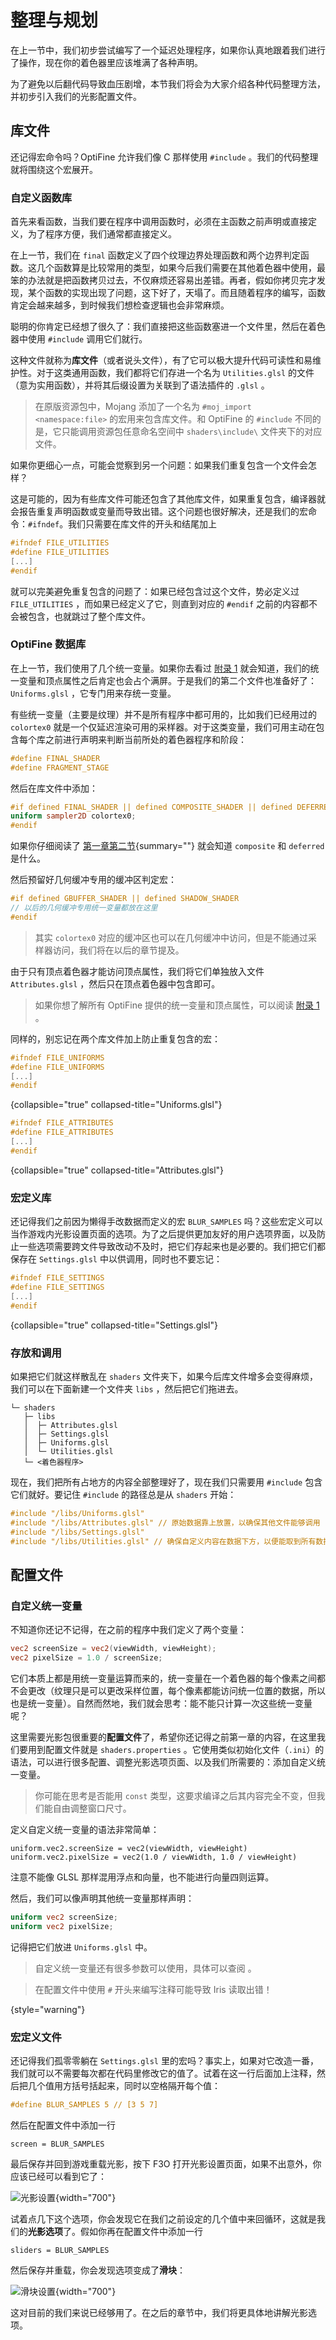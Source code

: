 # 整理与规划

<show-structure depth="2"/>

<tldr>

在上一节中，我们初步尝试编写了一个延迟处理程序，如果你认真地跟着我们进行了操作，现在你的着色器里应该堆满了各种声明。

为了避免以后翻代码导致血压剧增，本节我们将会为大家介绍各种代码整理方法，并初步引入我们的光影配置文件。

</tldr>

## 库文件

还记得宏命令吗？OptiFine 允许我们像 C 那样使用 `#include` 。我们的代码整理就将围绕这个宏展开。

### 自定义函数库

首先来看函数，当我们要在程序中调用函数时，必须在主函数之前声明或直接定义，为了程序方便，我们通常都直接定义。

在上一节，我们在 `final` 函数定义了四个纹理边界处理函数和两个边界判定函数。这几个函数算是比较常用的类型，如果今后我们需要在其他着色器中使用，最笨的办法就是把函数拷贝过去，不仅麻烦还容易出差错。再者，假如你拷贝完才发现，某个函数的实现出现了问题，这下好了，天塌了。而且随着程序的编写，函数肯定会越来越多，到时候我们想检查逻辑也会非常麻烦。

聪明的你肯定已经想了很久了：我们直接把这些函数塞进一个文件里，然后在着色器中使用 `#include` 调用它们就行。

这种文件就称为**库文件**（或者说头文件），有了它可以极大提升代码可读性和易维护性。对于这类通用函数，我们都将它们存进一个名为 `Utilities.glsl` 的文件（意为实用函数），并将其后缀设置为关联到了语法插件的 `.glsl` 。

> 在原版资源包中，Mojang 添加了一个名为 `#moj_import <namespace:file>` 的宏用来包含库文件。和 OptiFine 的 `#include` 不同的是，它只能调用资源包任意命名空间中 `shaders\include\` 文件夹下的对应文件。

如果你更细心一点，可能会觉察到另一个问题：如果我们重复包含一个文件会怎样？

这是可能的，因为有些库文件可能还包含了其他库文件，如果重复包含，编译器就会报告重复声明函数或变量而导致出错。这个问题也很好解决，还是我们的宏命令：`#ifndef`。我们只需要在库文件的开头和结尾加上
```glsl
#ifndef FILE_UTILITIES
#define FILE_UTILITIES
[...]
#endif
```
就可以完美避免重复包含的问题了：如果已经包含过这个文件，势必定义过 `FILE_UTILITIES` ，而如果已经定义了它，则直到对应的 `#endif` 之前的内容都不会被包含，也就跳过了整个库文件。

### OptiFine 数据库

在上一节，我们使用了几个统一变量。如果你去看过 [附录 1](a01-uniformsAndAts.md "OptiFine 提供的数据") 就会知道，我们的统一变量和顶点属性之后肯定也会占个满屏。于是我们的第二个文件也准备好了：`Uniforms.glsl` ，它专门用来存统一变量。

有些统一变量（主要是纹理）并不是所有程序中都可用的，比如我们已经用过的 `colortex0` 就是一个仅延迟渲染可用的采样器。对于这类变量，我们可用主动在包含每个库之前进行声明来判断当前所处的着色器程序和阶段：
```glsl
#define FINAL_SHADER
#define FRAGMENT_STAGE
```

然后在库文件中添加：
```glsl
#if defined FINAL_SHADER || defined COMPOSITE_SHADER || defined DEFERRED_SHADER
uniform sampler2D colortex0;
#endif
```
如果你仔细阅读了 [第一章第二节](0-2-filePipeline.md#pipeline){summary=""} 就会知道 `composite` 和 `deferred` 是什么。

然后预留好几何缓冲专用的缓冲区判定宏：
```glsl
#if defined GBUFFER_SHADER || defined SHADOW_SHADER
// 以后的几何缓冲专用统一变量都放在这里
#endif
```

> 其实 `colortex0` 对应的缓冲区也可以在几何缓冲中访问，但是不能通过采样器访问，我们将在以后的章节提及。

由于只有顶点着色器才能访问顶点属性，我们将它们单独放入文件 `Attributes.glsl` ，然后只在顶点着色器中包含即可。

> 如果你想了解所有 OptiFine 提供的统一变量和顶点属性，可以阅读 [附录 1](a01-uniformsAndAts.md "OptiFine 提供的数据") 。

同样的，别忘记在两个库文件加上防止重复包含的宏：
```glsl
#ifndef FILE_UNIFORMS
#define FILE_UNIFORMS
[...]
#endif
```
{collapsible="true" collapsed-title="Uniforms.glsl"}
```glsl
#ifndef FILE_ATTRIBUTES
#define FILE_ATTRIBUTES
[...]
#endif
```
{collapsible="true" collapsed-title="Attributes.glsl"}

### 宏定义库

还记得我们之前因为懒得手改数据而定义的宏 `BLUR_SAMPLES` 吗？这些宏定义可以当作游戏内光影设置页面的选项。为了之后提供更加友好的用户选项界面，以及防止一些选项需要跨文件导致改动不及时，把它们存起来也是必要的。我们把它们都保存在 `Settings.glsl` 中以供调用，同时也不要忘记：
```glsl
#ifndef FILE_SETTINGS
#define FILE_SETTINGS
[...]
#endif
```
{collapsible="true" collapsed-title="Settings.glsl"}

### 存放和调用

如果把它们就这样散乱在 `shaders` 文件夹下，如果今后库文件增多会变得麻烦，我们可以在下面新建一个文件夹 `libs` ，然后把它们拖进去。

```Shell
└─ shaders
   ├─ libs
   │  ├─ Attributes.glsl
   │  ├─ Settings.glsl
   │  ├─ Uniforms.glsl
   │  └─ Utilities.glsl
   └─ <着色器程序>
```

现在，我们把所有占地方的内容全部整理好了，现在我们只需要用 `#include` 包含它们就好。要记住 `#include` 的路径总是从 `shaders` 开始：
```glsl
#include "/libs/Uniforms.glsl"
#include "/libs/Attributes.glsl" // 原始数据靠上放置，以确保其他文件能够调用
#include "/libs/Settings.glsl"
#include "/libs/Utilities.glsl" // 确保自定义内容在数据下方，以便能取到所有数据
```

## 配置文件

### 自定义统一变量

不知道你还记不记得，在之前的程序中我们定义了两个变量：
```glsl
vec2 screenSize = vec2(viewWidth, viewHeight);
vec2 pixelSize = 1.0 / screenSize;
```

它们本质上都是用统一变量运算而来的，统一变量在一个着色器的每个像素之间都不会更改（纹理只是可以更改采样位置，每个像素都能访问统一位置的数据，所以也是统一变量）。自然而然地，我们就会思考：能不能只计算一次这些统一变量呢？

这里需要光影包很重要的**配置文件**了，希望你还记得之前第一章的内容，在这里我们要用到配置文件就是 `shaders.properties` 。它使用类似初始化文件（`.ini`）的语法，可以进行很多配置、调整光影选项页面、以及我们所需要的：添加自定义统一变量。

> 你可能在思考是否能用 `const` 类型，这要求编译之后其内容完全不变，但我们能自由调整窗口尺寸。

定义自定义统一变量的语法非常简单：
```properties
uniform.vec2.screenSize = vec2(viewWidth, viewHeight)
uniform.vec2.pixelSize = vec2(1.0 / viewWidth, 1.0 / viewHeight)
```
注意不能像 GLSL 那样混用浮点和向量，也不能进行向量四则运算。

然后，我们可以像声明其他统一变量那样声明：
```glsl
uniform vec2 screenSize;
uniform vec2 pixelSize;
```
记得把它们放进 `Uniforms.glsl` 中。

> 自定义统一变量还有很多参数可以使用，具体可以查阅 [](a03-shaderProp.md#customUniform)。

> 在配置文件中使用 `#` 开头来编写注释可能导致 Iris 读取出错！
> 
{style="warning"}

### 宏定义文件

还记得我们孤零零躺在 `Settings.glsl` 里的宏吗？事实上，如果对它改造一番，我们就可以不需要每次都在代码里修改它的值了。试着在这一行后面加上注释，然后把几个值用方括号括起来，同时以空格隔开每个值：
```glsl
#define BLUR_SAMPLES 5 // [3 5 7]
```

然后在配置文件中添加一行
```properties
screen = BLUR_SAMPLES
```

最后保存并回到游戏重载光影，按下 <shortcut>F3</shortcut><shortcut>O</shortcut> 打开光影设置页面，如果不出意外，你应该已经可以看到它了：

![光影设置](clearWorkSpace_options.webp){width="700"}

试着点几下这个选项，你会发现它在我们之前设定的几个值中来回循环，这就是我们的**光影选项**了。假如你再在配置文件中添加一行
```properties
sliders = BLUR_SAMPLES
```
然后保存并重载，你会发现选项变成了**滑块**：

![滑块设置](clearWorkSpace_sliders.webp){width="700"}

这对目前的我们来说已经够用了。在之后的章节中，我们将更具体地讲解光影选项。
